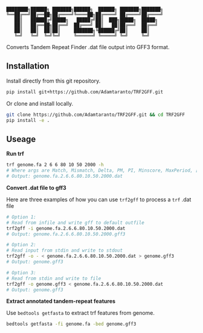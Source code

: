
```
████████╗██████╗ ███████╗██████╗  ██████╗ ███████╗███████╗
╚══██╔══╝██╔══██╗██╔════╝╚════██╗██╔════╝ ██╔════╝██╔════╝
   ██║   ██████╔╝█████╗   █████╔╝██║  ███╗█████╗  █████╗  
   ██║   ██╔══██╗██╔══╝  ██╔═══╝ ██║   ██║██╔══╝  ██╔══╝  
   ██║   ██║  ██║██║     ███████╗╚██████╔╝██║     ██║     
   ╚═╝   ╚═╝  ╚═╝╚═╝     ╚══════╝ ╚═════╝ ╚═╝     ╚═╝     
```
Converts Tandem Repeat Finder .dat file output into GFF3 format.


## Installation

Install directly from this git repository.

```bash
pip install git+https://github.com/Adamtaranto/TRF2GFF.git
```

Or clone and install locally.

```bash
git clone https://github.com/Adamtaranto/TRF2GFF.git && cd TRF2GFF
pip install -e .
```

## Useage

**Run trf**

```bash
trf genome.fa 2 6 6 80 10 50 2000 -h
# Where args are Match, Mismatch, Delta, PM, PI, Minscore, MaxPeriod, [options]
# Output: genome.fa.2.6.6.80.10.50.2000.dat
```


**Convert .dat file to gff3**

Here are three examples of how you can use `trf2gff` to process a `trf` .dat file

```bash
# Option 1:
# Read from infile and write gff to default outfile
trf2gff -i genome.fa.2.6.6.80.10.50.2000.dat 
# Output: genome.fa.2.6.6.80.10.50.2000.gff3

# Option 2:
# Read input from stdin and write to stdout
trf2gff -o - < genome.fa.2.6.6.80.10.50.2000.dat > genome.gff3
# Output: genome.gff3

# Option 3:
# Read from stdin and write to file
trf2gff -o genome.gff3 < genome.fa.2.6.6.80.10.50.2000.dat
# Output: genome.gff3
```

**Extract annotated tandem-repeat features**

Use `bedtools getfasta` to extract trf features from genome.

```bash
bedtools getfasta -fi genome.fa -bed genome.gff3
```
